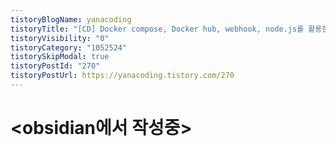 ```yaml
---
tistoryBlogName: yanacoding
tistoryTitle: "[CD] Docker compose, Docker hub, webhook, node.js를 활용한 야매 CD 개발기"
tistoryVisibility: "0"
tistoryCategory: "1052524"
tistorySkipModal: true
tistoryPostId: "270"
tistoryPostUrl: https://yanacoding.tistory.com/270
---
```

# <obsidian에서 작성중>